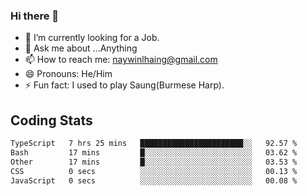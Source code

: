 ### Hi there 👋

- 🔭 I’m currently looking for a Job.
- 💬 Ask me about ...Anything
- 📫 How to reach me: naywinlhaing@gmail.com
- 😄 Pronouns: He/Him
- ⚡ Fun fact: I used to play Saung(Burmese Harp).


## Coding Stats
<!--START_SECTION:waka-->

```txt
TypeScript   7 hrs 25 mins   ███████████████████████░░   92.57 %
Bash         17 mins         █░░░░░░░░░░░░░░░░░░░░░░░░   03.62 %
Other        17 mins         █░░░░░░░░░░░░░░░░░░░░░░░░   03.53 %
CSS          0 secs          ░░░░░░░░░░░░░░░░░░░░░░░░░   00.13 %
JavaScript   0 secs          ░░░░░░░░░░░░░░░░░░░░░░░░░   00.08 %
```

<!--END_SECTION:waka-->
